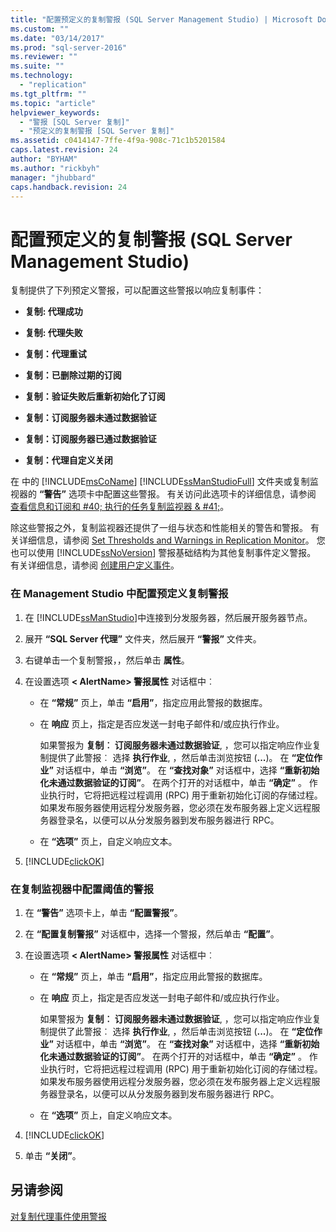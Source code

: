 ```yaml
---
title: "配置预定义的复制警报 (SQL Server Management Studio) | Microsoft Docs"
ms.custom: ""
ms.date: "03/14/2017"
ms.prod: "sql-server-2016"
ms.reviewer: ""
ms.suite: ""
ms.technology: 
  - "replication"
ms.tgt_pltfrm: ""
ms.topic: "article"
helpviewer_keywords: 
  - "警报 [SQL Server 复制]"
  - "预定义的复制警报 [SQL Server 复制]"
ms.assetid: c0414147-7ffe-4f9a-908c-71c1b5201584
caps.latest.revision: 24
author: "BYHAM"
ms.author: "rickbyh"
manager: "jhubbard"
caps.handback.revision: 24
---
```

# 配置预定义的复制警报 (SQL Server Management Studio)
  复制提供了下列预定义警报，可以配置这些警报以响应复制事件：  
  
-   **复制: 代理成功**  
  
-   **复制: 代理失败**  
  
-   **复制：代理重试**  
  
-   **复制：已删除过期的订阅**  
  
-   **复制：验证失败后重新初始化了订阅**  
  
-   **复制：订阅服务器未通过数据验证**  
  
-   **复制：订阅服务器已通过数据验证**  
  
-   **复制：代理自定义关闭**  
  
 在  中的 [!INCLUDE[msCoName](../../../includes/msconame-md.md)] [!INCLUDE[ssManStudioFull](../../../includes/ssmanstudiofull-md.md)] 文件夹或复制监视器的 **“警告”** 选项卡中配置这些警报。 有关访问此选项卡的详细信息，请参阅 [查看信息和订阅和 #40; 执行的任务复制监视器 & #41;](../../../relational-databases/replication/monitor/view-information-and-perform-tasks-for-a-subscription-replication-monitor.md)。  
  
 除这些警报之外，复制监视器还提供了一组与状态和性能相关的警告和警报。 有关详细信息，请参阅 [Set Thresholds and Warnings in Replication Monitor](../../../relational-databases/replication/monitor/set-thresholds-and-warnings-in-replication-monitor.md)。 您也可以使用 [!INCLUDE[ssNoVersion](../../../includes/ssnoversion-md.md)] 警报基础结构为其他复制事件定义警报。 有关详细信息，请参阅 [创建用户定义事件](../../../ssms/agent/create-a-user-defined-event.md)。  
  
### 在 Management Studio 中配置预定义复制警报  
  
1.  在 [!INCLUDE[ssManStudio](../../../includes/ssmanstudio-md.md)]中连接到分发服务器，然后展开服务器节点。  
  
2.  展开 **“SQL Server 代理”** 文件夹，然后展开 **“警报”** 文件夹。  
  
3.  右键单击一个复制警报，，然后单击 **属性**。  
  
4.  在设置选项 **\< AlertName> 警报属性** 对话框中︰  
  
    -   在 **“常规”** 页上，单击 **“启用”**，指定应用此警报的数据库。  
  
    -   在 **响应** 页上，指定是否应发送一封电子邮件和/或应执行作业。  
  
         如果警报为 **复制︰ 订阅服务器未通过数据验证**, ，您可以指定响应作业复制提供了此警报︰ 选择 **执行作业**, ，然后单击浏览按钮 (**...**)。 在 **“定位作业”** 对话框中，单击 **“浏览”**。 在 **“查找对象”** 对话框中，选择 **“重新初始化未通过数据验证的订阅”**。 在两个打开的对话框中，单击 **“确定”** 。 作业执行时，它将把远程过程调用 (RPC) 用于重新初始化订阅的存储过程。 如果发布服务器使用远程分发服务器，您必须在发布服务器上定义远程服务器登录名，以便可以从分发服务器到发布服务器进行 RPC。  
  
    -   在 **“选项”** 页上，自定义响应文本。  
  
5.  [!INCLUDE[clickOK](../../../includes/clickok-md.md)]  
  
### 在复制监视器中配置阈值的警报  
  
1.  在 **“警告”** 选项卡上，单击 **“配置警报”**。  
  
2.  在 **“配置复制警报”** 对话框中，选择一个警报，然后单击 **“配置”**。  
  
3.  在设置选项 **\< AlertName> 警报属性** 对话框中︰  
  
    -   在 **“常规”** 页上，单击 **“启用”**，指定应用此警报的数据库。  
  
    -   在 **响应** 页上，指定是否应发送一封电子邮件和/或应执行作业。  
  
         如果警报为 **复制︰ 订阅服务器未通过数据验证**, ，您可以指定响应作业复制提供了此警报︰ 选择 **执行作业**, ，然后单击浏览按钮 (**...**)。 在 **“定位作业”** 对话框中，单击 **“浏览”**。 在 **“查找对象”** 对话框中，选择 **“重新初始化未通过数据验证的订阅”**。 在两个打开的对话框中，单击 **“确定”** 。 作业执行时，它将把远程过程调用 (RPC) 用于重新初始化订阅的存储过程。 如果发布服务器使用远程分发服务器，您必须在发布服务器上定义远程服务器登录名，以便可以从分发服务器到发布服务器进行 RPC。  
  
    -   在 **“选项”** 页上，自定义响应文本。  
  
4.  [!INCLUDE[clickOK](../../../includes/clickok-md.md)]  
  
5.  单击 **“关闭”**。  
  
## 另请参阅  
 [对复制代理事件使用警报](../../../relational-databases/replication/agents/use-alerts-for-replication-agent-events.md)  
  
  